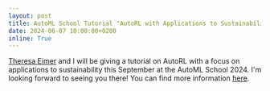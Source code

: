 ```yaml
---
layout: post
title: AutoML School Tutorial "AutoRL with Applications to Sustainability"
date: 2024-06-07 10:00:00+0200
inline: True
---
```


[Theresa Eimer](https://theeimer.github.io/) and I will be giving a tutorial on AutoRL with a focus on applications to sustainability this September at the AutoML School 2024. I'm looking forward to seeing you there! You can find more information [here](https://www.automlschool.org/home).